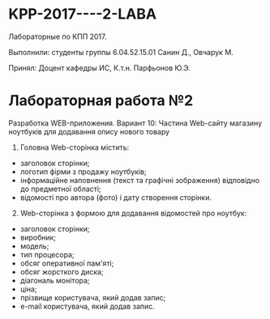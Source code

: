 # KPP-2017----2-LABA

Лабораторные по КПП 2017. 

Выполнили: 
студенты группы 6.04.52.15.01 
Санин Д., Овчарук М. 

Принял: 
Доцент кафедры ИС, 
К.т.н. Парфьонов Ю.Э.

# Лабораторная работа №2

Разработка WEB-приложения. Вариант 10:
Частина Web-сайту магазину ноутбуків для додавання опису нового товару 

1. Головна Web-сторінка містить: 
  * заголовок сторінки; 
  * логотип фірми з продажу ноутбуків; 
  * інформаційне наповнення (текст та графічні зображення) відповідно до предметної області; 
  * відомості про автора (фото) і дату створення сторінки. 

2. Web-сторінка з формою для додавання відомостей про ноутбук: 
  * заголовок сторінки; 
  * виробник; 
  * модель; 
  * тип процесора; 
  * обсяг оперативної пам'яті; 
  * обсяг жорсткого диска; 
  * діагональ монітора; 
  * ціна;
  * прізвище користувача, який додав запис; 
  * e-mail користувача, який додав запис.
